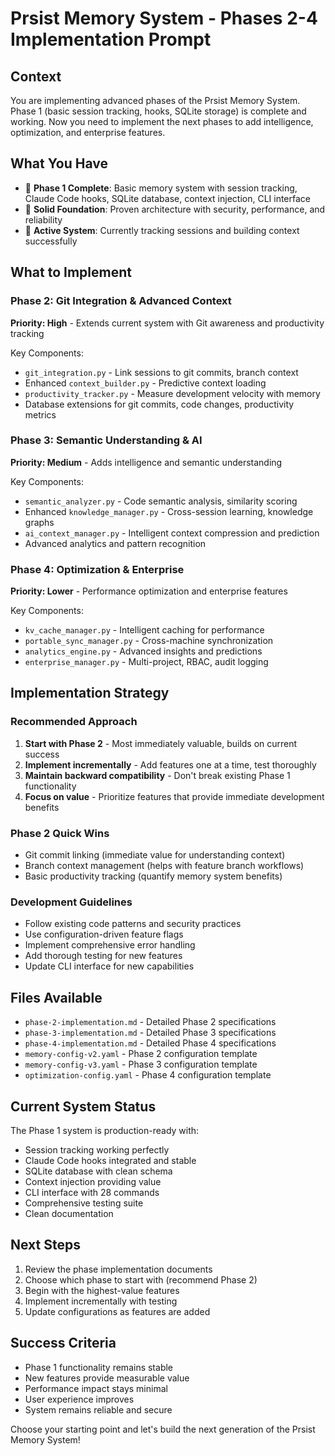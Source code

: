 # Prsist Memory System - Phases 2-4 Implementation Prompt

## Context

You are implementing advanced phases of the Prsist Memory System. Phase 1 (basic session tracking, hooks, SQLite storage) is complete and working. Now you need to implement the next phases to add intelligence, optimization, and enterprise features.

## What You Have

-  **Phase 1 Complete**: Basic memory system with session tracking, Claude Code hooks, SQLite database, context injection, CLI interface
-  **Solid Foundation**: Proven architecture with security, performance, and reliability
-  **Active System**: Currently tracking sessions and building context successfully

## What to Implement

### Phase 2: Git Integration & Advanced Context
**Priority: High** - Extends current system with Git awareness and productivity tracking

Key Components:
- `git_integration.py` - Link sessions to git commits, branch context
- Enhanced `context_builder.py` - Predictive context loading
- `productivity_tracker.py` - Measure development velocity with memory
- Database extensions for git commits, code changes, productivity metrics

### Phase 3: Semantic Understanding & AI
**Priority: Medium** - Adds intelligence and semantic understanding

Key Components:
- `semantic_analyzer.py` - Code semantic analysis, similarity scoring
- Enhanced `knowledge_manager.py` - Cross-session learning, knowledge graphs
- `ai_context_manager.py` - Intelligent context compression and prediction
- Advanced analytics and pattern recognition

### Phase 4: Optimization & Enterprise
**Priority: Lower** - Performance optimization and enterprise features

Key Components:
- `kv_cache_manager.py` - Intelligent caching for performance
- `portable_sync_manager.py` - Cross-machine synchronization
- `analytics_engine.py` - Advanced insights and predictions
- `enterprise_manager.py` - Multi-project, RBAC, audit logging

## Implementation Strategy

### Recommended Approach
1. **Start with Phase 2** - Most immediately valuable, builds on current success
2. **Implement incrementally** - Add features one at a time, test thoroughly
3. **Maintain backward compatibility** - Don't break existing Phase 1 functionality
4. **Focus on value** - Prioritize features that provide immediate development benefits

### Phase 2 Quick Wins
- Git commit linking (immediate value for understanding context)
- Branch context management (helps with feature branch workflows)
- Basic productivity tracking (quantify memory system benefits)

### Development Guidelines
- Follow existing code patterns and security practices
- Use configuration-driven feature flags
- Implement comprehensive error handling
- Add thorough testing for new features
- Update CLI interface for new capabilities

## Files Available

- `phase-2-implementation.md` - Detailed Phase 2 specifications
- `phase-3-implementation.md` - Detailed Phase 3 specifications  
- `phase-4-implementation.md` - Detailed Phase 4 specifications
- `memory-config-v2.yaml` - Phase 2 configuration template
- `memory-config-v3.yaml` - Phase 3 configuration template
- `optimization-config.yaml` - Phase 4 configuration template

## Current System Status

The Phase 1 system is production-ready with:
- Session tracking working perfectly
- Claude Code hooks integrated and stable
- SQLite database with clean schema
- Context injection providing value
- CLI interface with 28 commands
- Comprehensive testing suite
- Clean documentation

## Next Steps

1. Review the phase implementation documents
2. Choose which phase to start with (recommend Phase 2)
3. Begin with the highest-value features
4. Implement incrementally with testing
5. Update configurations as features are added

## Success Criteria

- Phase 1 functionality remains stable
- New features provide measurable value
- Performance impact stays minimal
- User experience improves
- System remains reliable and secure

Choose your starting point and let's build the next generation of the Prsist Memory System!